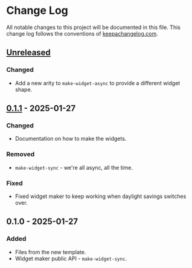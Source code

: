 # Change Log
All notable changes to this project will be documented in this file. This change log follows the conventions of [keepachangelog.com](http://keepachangelog.com/).

## [Unreleased]
### Changed
- Add a new arity to `make-widget-async` to provide a different widget shape.

## [0.1.1] - 2025-01-27
### Changed
- Documentation on how to make the widgets.

### Removed
- `make-widget-sync` - we're all async, all the time.

### Fixed
- Fixed widget maker to keep working when daylight savings switches over.

## 0.1.0 - 2025-01-27
### Added
- Files from the new template.
- Widget maker public API - `make-widget-sync`.

[Unreleased]: https://sourcehost.site/your-name/api-peladaapp/compare/0.1.1...HEAD
[0.1.1]: https://sourcehost.site/your-name/api-peladaapp/compare/0.1.0...0.1.1
